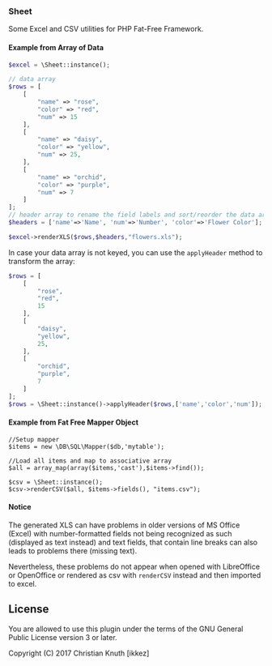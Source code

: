 ### Sheet

Some Excel and CSV utilities for PHP Fat-Free Framework.

#### Example from Array of Data

```php
$excel = \Sheet::instance();

// data array
$rows = [ 
	[
		"name" => "rose",
		"color" => "red",
		"num" => 15
	],
	[
		"name" => "daisy",
		"color" => "yellow",
		"num" => 25,
	],
	[
		"name" => "orchid",
		"color" => "purple",
		"num" => 7
	]
];
// header array to rename the field labels and sort/reorder the data array 
$headers = ['name'=>'Name', 'num'=>'Number', 'color'=>'Flower Color'];

$excel->renderXLS($rows,$headers,"flowers.xls");
```

In case your data array is not keyed, you can use the `applyHeader` method to transform the array:

```php
$rows = [ 
	[
		"rose",
		"red",
		15
	],
	[
		"daisy",
		"yellow",
		25,
	],
	[
		"orchid",
		"purple",
		7
	]
];
$rows = \Sheet::instance()->applyHeader($rows,['name','color','num']);

```

#### Example from Fat Free Mapper Object

```
//Setup mapper
$items = new \DB\SQL\Mapper($db,'mytable');

//Load all items and map to associative array
$all = array_map(array($items,'cast'),$items->find());

$csv = \Sheet::instance();
$csv->renderCSV($all, $items->fields(), "items.csv");
```


#### Notice
The generated XLS can have problems in older versions of MS Office (Excel) with number-formatted fields not being recognized as such (displayed as text instead) and text fields, that contain line breaks can also leads to problems there (missing text). 

Nevertheless, these problems do not appear when opened with LibreOffice or OpenOffice or rendered as csv with `renderCSV` instead and then imported to excel.
 
 
## License

You are allowed to use this plugin under the terms of the GNU General Public License version 3 or later.

Copyright (C) 2017 Christian Knuth [ikkez]
